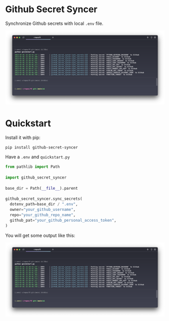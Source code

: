 # Github Secret Syncer

Synchronize Github secrets with local `.env` file.

![Screenshot](docs/quickstart.png)

# Quickstart

Install it with pip:

```
pip install github-secret-syncer
```

Have a `.env` and `quickstart.py`

```python
from pathlib import Path

import github_secret_syncer

base_dir = Path(__file__).parent

github_secret_syncer.sync_secrets(
  dotenv_path=base_dir / ".env",
  owner="your_github_username",
  repo="your_github_repo_name",
  github_pat="your_github_personal_access_token",
)
```

You will get some output like this:

![Screenshot](docs/quickstart.png)
